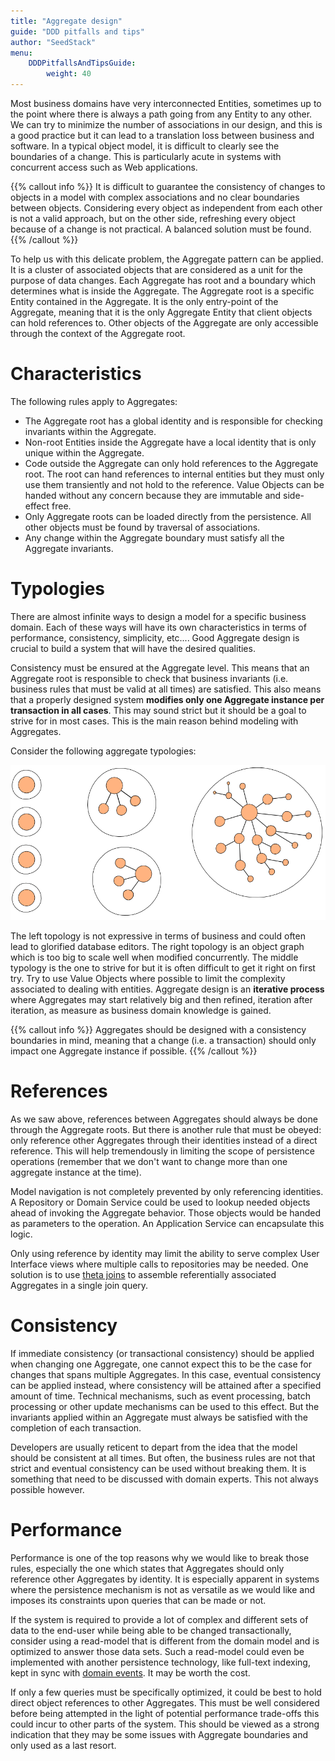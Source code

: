 ```yaml
---
title: "Aggregate design"
guide: "DDD pitfalls and tips"
author: "SeedStack"
menu:
    DDDPitfallsAndTipsGuide:
        weight: 40
---
```


Most business domains have very interconnected Entities, sometimes up to the point where there is always a path going 
from any Entity to any other. We can try to minimize the number of associations in our design, and this is a good practice
but it can lead to a translation loss between business and software. In a typical object model, it is difficult to 
clearly see the boundaries of a change. This is particularly acute in systems with concurrent access such as Web
applications.

{{% callout info %}}
It is difficult to guarantee the consistency of changes to objects in a model with complex associations and no clear
boundaries between objects. Considering every object as independent from each other is not a valid approach, but on the
other side, refreshing every object because of a change is not practical. A balanced solution must be found.
{{% /callout %}}

To help us with this delicate problem, the Aggregate pattern can be applied. It is a cluster of associated objects that
are considered as a unit for the purpose of data changes. Each Aggregate has root and a boundary which determines what 
is inside the Aggregate. The Aggregate root is a specific Entity contained in the Aggregate. It is the only entry-point 
of the Aggregate, meaning that it is the only Aggregate Entity that client objects can hold references to. Other objects 
of the Aggregate are only accessible through the context of the Aggregate root.

# Characteristics

The following rules apply to Aggregates:

* The Aggregate root has a global identity and is responsible for checking invariants within the Aggregate.
* Non-root Entities inside the Aggregate have a local identity that is only unique within the Aggregate.
* Code outside the Aggregate can only hold references to the Aggregate root. The root can hand references to internal
entities but they must only use them transiently and not hold to the reference. Value Objects can be handed without
any concern because they are immutable and side-effect free.
* Only Aggregate roots can be loaded directly from the persistence. All other objects must be found by traversal of
associations.
* Any change within the Aggregate boundary must satisfy all the Aggregate invariants.

# Typologies

There are almost infinite ways to design a model for a specific business domain. Each of these ways will have its own
characteristics in terms of performance, consistency, simplicity, etc.... Good Aggregate design is crucial to build a 
system that will have the desired qualities. 

Consistency must be ensured at the Aggregate level. This means that an Aggregate root is responsible to check that
business invariants (i.e. business rules that must be valid at all times) are satisfied. This also means that a properly
designed system **modifies only one Aggregate instance per transaction in all cases**. This may sound strict but it should
be a goal to strive for in most cases. This is the main reason behind modeling with Aggregates.

Consider the following aggregate typologies:
 
![aggregate-typologies](img/aggregate-typologies.png)

The left topology is not expressive in terms of business and could often lead to glorified database editors. The right
topology is an object graph which is too big to scale well when modified concurrently. The middle typology is the one to 
strive for but it is often difficult to get it right on first try. Try to use Value Objects where possible to limit the
complexity associated to dealing with entities. Aggregate design is an **iterative process** where Aggregates may start 
relatively big and then refined, iteration after iteration, as measure as business domain knowledge is gained.

{{% callout info %}}
Aggregates should be designed with a consistency boundaries in mind, meaning that a change (i.e. a transaction) should 
only impact one Aggregate instance if possible.
{{% /callout %}}

# References

As we saw above, references between Aggregates should always be done through the Aggregate roots. But there is another
rule that must be obeyed: only reference other Aggregates through their identities instead of a direct reference. This
will help tremendously in limiting the scope of persistence operations (remember that we don't want to change more than
one aggregate instance at the time). 
 
Model navigation is not completely prevented by only referencing identities. A Repository or Domain Service could be 
used to lookup needed objects ahead of invoking the Aggregate behavior. Those objects would be handed as parameters to
the operation. An Application Service can encapsulate this logic.

Only using reference by identity may limit the ability to serve complex User Interface views where multiple calls to
repositories may be needed. One solution is to use [theta joins](https://en.wikipedia.org/wiki/Relational_algebra#.CE.B8-join_and_equijoin)
to assemble referentially associated Aggregates in a single join query.

# Consistency

If immediate consistency (or transactional consistency) should be applied when changing one Aggregate, one cannot expect 
this to be the case for changes that spans multiple Aggregates. In this case, eventual consistency can be applied
instead, where consistency will be attained after a specified amount of time. Technical mechanisms, such as event
processing, batch processing or other update mechanisms can be used to this effect. But the invariants applied within
an Aggregate must always be satisfied with the completion of each transaction.

Developers are usually reticent to depart from the idea that the model should be consistent at all times. But often, the
business rules are not that strict and eventual consistency can be used without breaking them. It is something that
need to be discussed with domain experts. This not always possible however. 
 
# Performance

Performance is one of the top reasons why we would like to break those rules, especially the one which states that Aggregates
should only reference other Aggregates by identity. It is especially apparent in systems where the persistence mechanism
is not as versatile as we would like and imposes its constraints upon queries that can be made or not. 

If the system is required to provide a lot of complex and different sets of data to the end-user while being able to be
changed transactionally, consider using a read-model that is different from the domain model and is optimized to answer
those data sets. Such a read-model could even be implemented with another persistence technology, like full-text indexing,
kept in sync with [domain events](/docs/business/manual/event). It may be worth the cost.
 
If only a few queries must be specifically optimized, it could be best to hold direct object references to other Aggregates.
This must be well considered before being attempted in the light of potential performance trade-offs this could incur to 
other parts of the system. This should be viewed as a strong indication that they may be some issues with Aggregate 
boundaries and only used as a last resort. 

